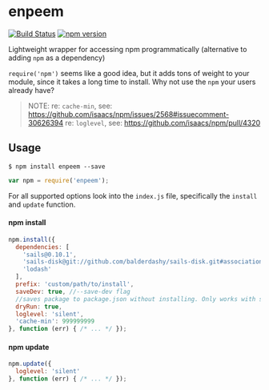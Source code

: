 enpeem
======
[![Build Status](https://travis-ci.org/balderdashy/enpeem.svg?branch=master)](https://travis-ci.org/balderdashy/enpeem) [![npm version](https://badge.fury.io/js/enpeem.svg)](https://npmjs.org/package/enpeem)

Lightweight wrapper for accessing npm programmatically (alternative to adding `npm` as a dependency)

`require('npm')` seems like a good idea, but it adds tons of weight to your module, since it takes a long time to install.  Why not use the `npm` your users already have?


> NOTE:
> re: `cache-min`, see: https://github.com/isaacs/npm/issues/2568#issuecomment-30626394
> re: `loglevel`, see: https://github.com/isaacs/npm/pull/4320



## Usage

```shell
$ npm install enpeem --save
```

```javascript
var npm = require('enpeem');
```

For all supported options look into the `index.js` file, specifically the `install` and `update` function.

#### npm install

```javascript
npm.install({
  dependencies: [
    'sails@0.10.1',
    'sails-disk@git://github.com/balderdashy/sails-disk.git#associations',
    'lodash'
  ],
  prefix: 'custom/path/to/install',
  saveDev: true, //--save-dev flag
  //saves package to package.json without installing. Only works with save/saveDev option
  dryRun: true,
  loglevel: 'silent',
  'cache-min': 999999999
}, function (err) { /* ... */ });
```


#### npm update

```javascript
npm.update({
  loglevel: 'silent'
}, function (err) { /* ... */ });
```
